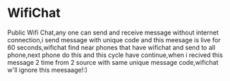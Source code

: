 # WifiChat
Public Wifi Chat,any one can send and receive message without internet connection,i send message with unique code and this meesage is live for 60 seconds,wifichat find near phones that have wifichat and send to all phone,next phone do this and this cycle have continue,when i recived this message 2 time from 2 source with same unique message code,wifichat w'll ignore this meesaage!:)
